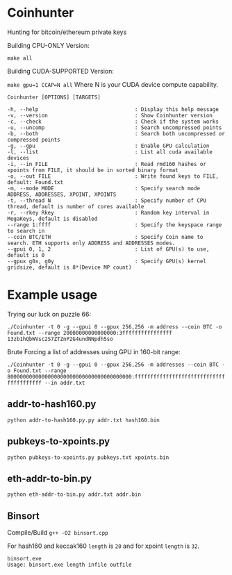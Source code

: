 # Coinhunter
Hunting for bitcoin/ethereum private keys

Building CPU-ONLY Version:

`make all`

Building CUDA-SUPPORTED Version:

`make gpu=1 CCAP=N all`
Where N is your CUDA device compute capability.


```
Coinhunter [OPTIONS] [TARGETS]

-h, --help                               : Display this help message
-v, --version                            : Show Coinhunter version
-c, --check                              : Check if the system works
-u, --uncomp                             : Search uncompressed points
-b, --both                               : Search both uncompressed or compressed points
-g, --gpu                                : Enable GPU calculation
-l, --list                               : List all cuda available devices
-i, --in FILE                            : Read rmd160 hashes or xpoints from FILE, it should be in sorted binary format
-o, --out FILE                           : Write found keys to FILE, default: Found.txt
-m, --mode MODE                          : Specify search mode ADDRESS, ADDRESSES, XPOINT, XPOINTS
-t, --thread N                           : Specify number of CPU thread, default is number of cores available
-r, --rkey Rkey                          : Random key interval in MegaKeys, default is disabled
--range 1:ffff                           : Specify the keyspace range to search in
--coin BTC/ETH                           : Specify Coin name to search. ETH supports only ADDRESS and ADDRESSES modes.
--gpui 0, 1, 2                           : List of GPU(s) to use, default is 0
--gpux g0x, g0y                          : Specify GPU(s) kernel gridsize, default is 8*(Device MP count)
```
# Example usage
Trying our luck on puzzle 66:

`./Coinhunter -t 0 -g --gpui 0 --gpux 256,256 -m address --coin BTC -o Found.txt --range 20000000000000000:3ffffffffffffffff 13zb1hQbWVsc2S7ZTZnP2G4undNNpdh5so`

Brute Forcing a list of addresses using GPU in 160-bit range:

`./Coinhunter -t 0 -g --gpui 0 --gpux 256,256 -m addresses --coin BTC -o Found.txt --range 8000000000000000000000000000000000000000:ffffffffffffffffffffffffffffffffffffffff --in addr.txt`

## addr-to-hash160.py
```
python addr-to-hash160.py.py addr.txt hash160.bin
```

## pubkeys-to-xpoints.py
```
python pubkeys-to-xpoints.py pubkeys.txt xpoints.bin
```

## eth-addr-to-bin.py
```
python eth-addr-to-bin.py addr.txt addr.bin
```

## Binsort
Compile/Build `g++ -O2 binsort.cpp`

For hash160 and keccak160 ```length``` is ```20``` and for xpoint ```length``` is ```32```.
```
binsort.exe
Usage: binsort.exe length infile outfile
```
